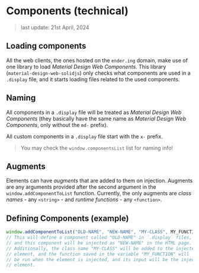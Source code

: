 # Components (technical)

> last update: 21st April, 2024

## Loading components

All the web clients, the ones hosted on the `ender.ing` domain, make use of one library to load *Material Design Web Components*. This library (`material-design-web-solidjs`) only checks what components are used in a `.display` file, and it starts loading files related to the used components.

## Naming

All components in a `.display` file will be treated as *Material Design Web Components* (they basically have the same name as *Material Design Web Components*, only without the `md-` prefix).

All custom components in a `.display` file start with the `x-` prefix.

> You may check the `window.componentsList` list for naming info!

## Augments

Elements can have *augments* that are added to them on injection. Augments are any arguments provided after the second argument in the `window.addComponentToList` function. Currently, the only augments are *class names* - any `<string>` - and *runtime functions* - any `<function>`.

## Defining Components (example)

```javascript
window.addComponentToList("OLD-NAME", "NEW-NAME", "MY-CLASS", MY_FUNCTION);
// This will define a component called "OLD-NAME" in `.display` files,
// and this component will be injected as "NEW-NAME" in the HTML page.
// Additionally, the class name "MY-CLASS" will be added to the injected
// element, and the function saved in the variable "MY_FUNCTION" will
// be run when the element is injected, and its input will be the injected
// element.
```

